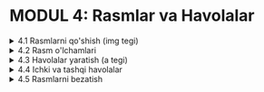 # MODUL 4: Rasmlar va Havolalar

<details>
    <summary>4.1 Rasmlarni qo'shish (img tegi)</summary>

## 4.1 Rasmlarni Qo'shish (img tegi)

### IMG tegi nima?

**`<img>` tegi** web-sahifaga rasmlarni qo'shish uchun ishlatiladi. Bu tag o'zidan-o'zi yopiladigan tag, ya'ni `</img>` yopish tegi kerak emas.

### Asosiy sintaksis

```html
<img src="rasm_manzili" alt="rasm_tavsifi">
```

### Majburiy atributlar

**1. src atributi** - rasm fayli manzili

```html
<img src="rasm.jpg" alt="Mening rasmim">
```

**2. alt atributi** - rasm tavsifi (agar rasm yuklanmasa, bu matn ko'rinadi)

```html
<img src="logo.png" alt="Kompaniya logosi">
```

### Rasm manzillari

#### Bir xil papkada
```html
<img src="rasm.jpg" alt="Rasm">
```

#### Images papkasida
```html
<img src="images/rasm.jpg" alt="Rasm">
```

#### Internet manzili
```html
<img src="https://example.com/rasm.jpg" alt="Internet rasmi">
```

### Rasm formatlari

**Eng keng tarqalgan formatlar:**
- **JPEG (.jpg)** - fotosuratlar uchun
- **PNG (.png)** - shaffof rasmlar uchun  
- **GIF (.gif)** - animatsiyalar uchun

### Amaliy misol

```html
<!DOCTYPE html>
<html lang="uz">
<head>
    <meta charset="UTF-8">
    <title>Rasmlar Sahifasi</title>
</head>
<body>
    <h1>Mening Rasmlarim</h1>
    
    <h2>Tabiat</h2>
    <img src="tabiat.jpg" alt="Go'zal tabiat manzarasi">
    
    <h2>Hayvonlar</h2>
    <img src="mushuk.jpg" alt="Sevimli mushuk">
    
    <h2>Shahar</h2>
    <img src="shahar.jpg" alt="Zamonaviy shahar">
</body>
</html>
```

</details>

<details>
    <summary>4.2 Rasm o'lchamlari</summary>

## 4.2 Rasm O'lchamlari

### Width va Height atributlari

Rasmning kengligini va balandligini belgilash uchun `width` va `height` ishlatamiz.

#### HTML bilan o'lcham belgilash

```html
<!-- Kenglik va balandlik -->
<img src="rasm.jpg" alt="Rasm" width="300" height="200">

<!-- Faqat kenglik (balandlik avtomatik) -->
<img src="rasm.jpg" alt="Rasm" width="400">
```

### CSS bilan o'lcham belgilash

CSS yordamida ham o'lcham berish mumkin:

```html
<style>
.kichik-rasm {
    width: 200px;
    height: 150px;
}

.katta-rasm {
    width: 500px;
    height: 400px;
}

.orta-rasm {
    width: 300px;
}
</style>

<img src="rasm1.jpg" alt="Kichik rasm" class="kichik-rasm">
<img src="rasm2.jpg" alt="Katta rasm" class="katta-rasm">
<img src="rasm3.jpg" alt="O'rta rasm" class="orta-rasm">
```

### Rasm nisbatini saqlash

Agar faqat kenglik yoki faqat balandlik bersangiz, rasm nisbati saqlanadi:

```html
<style>
.responsive-img {
    width: 400px;        /* Faqat kenglik */
    height: auto;        /* Balandlik avtomatik */
}
</style>

<img src="rasm.jpg" alt="Responsive rasm" class="responsive-img">
```

### Amaliy misol

```html
<!DOCTYPE html>
<html lang="uz">
<head>
    <meta charset="UTF-8">
    <title>Rasm O'lchamlari</title>
    <style>
        .kichik {
            width: 150px;
            height: 100px;
        }
        
        .orta {
            width: 300px;
            height: 200px;
        }
        
        .katta {
            width: 500px;
            height: 350px;
        }
    </style>
</head>
<body>
    <h1>Turli O'lchamdagi Rasmlar</h1>
    
    <h2>Kichik rasm</h2>
    <img src="tabiat.jpg" alt="Kichik" class="kichik">
    
    <h2>O'rta rasm</h2>
    <img src="tabiat.jpg" alt="O'rta" class="orta">
    
    <h2>Katta rasm</h2>
    <img src="tabiat.jpg" alt="Katta" class="katta">
</body>
</html>
```

</details>

<details>
    <summary>4.3 Havolalar yaratish (a tegi)</summary>

## 4.3 Havolalar Yaratish (a tegi)

### A tegi nima?

**`<a>` tegi (Anchor)** boshqa sahifalarga o'tish uchun havolalar yaratadi.

### Asosiy sintaksis

```html
<a href="manzil">Havola matni</a>
```

### Href atributi

`href` - bu qayerga o'tishni ko'rsatadi.

#### Boshqa sahifaga havola
```html
<a href="about.html">Biz haqimizda</a>
<a href="contact.html">Aloqa</a>
```

#### Boshqa veb-saytga havola
```html
<a href="https://www.google.com">Google</a>
<a href="https://www.youtube.com">YouTube</a>
```

#### Email manzili
```html
<a href="mailto:info@example.com">Email yuborish</a>
```

#### Telefon raqami
```html
<a href="tel:+998901234567">Qo'ng'iroq qiling</a>
```

### Target atributi

Havola qayerda ochilishini belgilaydi:

```html
<!-- Yangi oynada ochish -->
<a href="https://google.com" target="_blank">Google (yangi oyna)</a>

<!-- Shu oynada ochish -->
<a href="page.html">Sahifa</a>
```

### Havolalarni CSS bilan bezatish

```html
<style>
a {
    color: blue;
    text-decoration: none;    /* Chiziqni olib tashlash */
}

a:hover {
    color: red;               /* Hover ranggi */
    text-decoration: underline;
}
</style>

<a href="page.html">Bu havola</a>
```

### Amaliy misol
[CodePenda ko'rish](https://codepen.io/Ilmla/pen/GgoMPWL)

```html
<!DOCTYPE html>
<html lang="uz">
<head>
    <meta charset="UTF-8">
    <title>Havolalar</title>
    <style>
        body {
            font-family: Arial, sans-serif;
            padding: 20px;
        }
        
        a {
            color: #007bff;
            text-decoration: none;
            font-size: 18px;
            margin: 10px 0;
            display: block;
        }
        
        a:hover {
            color: #0056b3;
            text-decoration: underline;
        }
    </style>
</head>
<body>
    <h1>Mening Havolalarim</h1>
    
    <h2>Sahifalar</h2>
    <a href="index.html">Bosh sahifa</a>
    <a href="about.html">Biz haqimizda</a>
    <a href="contact.html">Aloqa</a>
    
    <h2>Tashqi saytlar</h2>
    <a href="https://www.google.com" target="_blank">Google</a>
    <a href="https://www.youtube.com" target="_blank">YouTube</a>
    
    <h2>Aloqa</h2>
    <a href="mailto:info@example.com">Email</a>
    <a href="tel:+998901234567">Telefon</a>
</body>
</html>
```

</details>

<details>
    <summary>4.4 Ichki va tashqi havolalar</summary>

## 4.4 Ichki va Tashqi Havolalar

### Ichki havolalar (Internal Links)

Shu veb-sayt ichidagi boshqa sahifalarga o'tadigan havolalar.

#### Boshqa sahifaga o'tish
```html
<a href="about.html">Biz haqimizda</a>
<a href="contact.html">Aloqa sahifasi</a>
<a href="services.html">Xizmatlar</a>
```

#### Sahifa ichidagi qismga o'tish

Sahifaning ma'lum qismiga o'tish uchun `id` ishlatamiz:

```html
<!-- Havolalar -->
<a href="#section1">1-bo'lim</a>
<a href="#section2">2-bo'lim</a>
<a href="#section3">3-bo'lim</a>

<!-- Sahifa qismlari -->
<h2 id="section1">1-bo'lim</h2>
<p>Bu birinchi bo'lim mazmuni...</p>

<h2 id="section2">2-bo'lim</h2>
<p>Bu ikkinchi bo'lim mazmuni...</p>

<h2 id="section3">3-bo'lim</h2>
<p>Bu uchinchi bo'lim mazmuni...</p>
```

#### Yuqoriga qaytish havolasi
```html
<body id="top">
    <h1>Mening Sahifam</h1>
    
    <!-- Ko'p mazmun ... -->
    
    <!-- Sahifa oxirida -->
    <a href="#top">⬆ Yuqoriga qaytish</a>
</body>
```

### Tashqi havolalar (External Links)

Boshqa veb-saytlarga o'tadigan havolalar.

```html
<!-- Yangi oynada ochish -->
<a href="https://www.google.com" target="_blank">Google</a>
<a href="https://www.youtube.com" target="_blank">YouTube</a>
<a href="https://www.wikipedia.org" target="_blank">Wikipedia</a>
```

### Email va telefon havolalari

#### Email
```html
<!-- Oddiy email -->
<a href="mailto:info@example.com">Email yuborish</a>

<!-- Mavzu bilan -->
<a href="mailto:support@example.com?subject=Yordam">Yordam so'rash</a>
```

#### Telefon
```html
<a href="tel:+998901234567">+998 90 123 45 67</a>
<a href="tel:998712345678">Qo'ng'iroq qiling</a>
```

### Amaliy misol
[CodePenda ko'rish](https://codepen.io/Ilmla/pen/bNEoORN)
<img width="1465" height="866" alt="image" src="https://github.com/user-attachments/assets/3141685c-37ee-4cc2-954e-f7dc724b5e67" />


```html
<!DOCTYPE html>
<html lang="uz">
<head>
    <meta charset="UTF-8">
    <title>Ichki va Tashqi Havolalar</title>
    <style>
        body {
            font-family: Arial, sans-serif;
            padding: 20px;
            line-height: 1.6;
        }
        
        .nav-menu {
            background-color: #f8f9fa;
            padding: 15px;
            margin-bottom: 20px;
        }
        
        .nav-menu a {
            margin-right: 15px;
            color: #007bff;
            text-decoration: none;
        }
        
        .nav-menu a:hover {
            color: #0056b3;
            text-decoration: underline;
        }
        
        section {
            margin: 40px 0;
            padding: 20px;
            background-color: #f9f9f9;
        }
        
        .back-top {
            text-align: center;
            margin-top: 30px;
        }
        
        .back-top a {
            background-color: #007bff;
            color: white;
            padding: 10px 20px;
            text-decoration: none;
            border-radius: 5px;
        }
    </style>
</head>
<body id="top">
    <h1>Mening Sahifam</h1>
    
    <!-- Navigatsiya -->
    <div class="nav-menu">
        <a href="#intro">Kirish</a>
        <a href="#content">Mazmun</a>
        <a href="#contact">Aloqa</a>
    </div>
    
    <!-- Bo'limlar -->
    <section id="intro">
        <h2>Kirish</h2>
        <p>Bu kirish bo'limi. Bu yerda sahifa haqida qisqa ma'lumot.</p>
    </section>
    
    <section id="content">
        <h2>Asosiy Mazmun</h2>
        <p>Bu asosiy mazmun bo'limi. Bu yerda muhim ma'lumotlar.</p>
        
        <h3>Foydali havolalar:</h3>
        <a href="https://www.google.com" target="_blank">Google</a><br>
        <a href="https://www.youtube.com" target="_blank">YouTube</a>
    </section>
    
    <section id="contact">
        <h2>Aloqa</h2>
        <p>Biz bilan bog'laning:</p>
        <a href="mailto:info@example.com">Email: info@example.com</a><br>
        <a href="tel:+998901234567">Telefon: +998 90 123 45 67</a>
    </section>
    
    <!-- Yuqoriga qaytish -->
    <div class="back-top">
        <a href="#top">⬆ Yuqoriga qaytish</a>
    </div>
</body>
</html>
```

</details>

<details>
    <summary>4.5 Rasmlarni bezatish</summary>

## 4.5 Rasmlarni Bezatish

### Chegara qo'shish (Border)

Rasmga chegara qo'shish:

```html
<style>
.border-img {
    border: 3px solid blue;
}

.thick-border {
    border: 5px solid red;
}

.dashed-border {
    border: 3px dashed green;
}
</style>

<img src="rasm.jpg" alt="Chegara bilan" class="border-img">
<img src="rasm.jpg" alt="Qalin chegara" class="thick-border">
<img src="rasm.jpg" alt="Chiziqli chegara" class="dashed-border">
```

### Burchaklarni yumaloq qilish (Border-radius)

```html
<style>
.round-corners {
    border-radius: 15px;    /* Yumaloq burchaklar */
}

.circle-img {
    border-radius: 50%;     /* To'liq dumaloq */
    width: 200px;
    height: 200px;
}
</style>

<img src="rasm.jpg" alt="Yumaloq burchak" class="round-corners">
<img src="rasm.jpg" alt="Dumaloq rasm" class="circle-img">
```

### Soya qo'shish (Box-shadow)

```html
<style>
.shadow-img {
    box-shadow: 5px 5px 10px gray;
}

.big-shadow {
    box-shadow: 10px 10px 20px black;
}
</style>

<img src="rasm.jpg" alt="Soyali rasm" class="shadow-img">
<img src="rasm.jpg" alt="Katta soya" class="big-shadow">
```

### Amaliy misollar

#### Profil rasmi
```html
<style>
.profile-img {
    width: 150px;
    height: 150px;
    border-radius: 50%;
    border: 4px solid white;
    box-shadow: 0 4px 8px gray;
}
</style>

<img src="profile.jpg" alt="Profil rasmi" class="profile-img">
```

#### Rasm kartochkasi
```html
<style>
.card {
    width: 300px;
    background-color: white;
    border-radius: 10px;
    box-shadow: 0 4px 8px lightgray;
    padding: 20px;
    text-align: center;
}

.card img {
    width: 100%;
    border-radius: 10px;
}

.card h3 {
    color: #333;
    margin: 15px 0 10px 0;
}

.card p {
    color: #666;
    font-size: 14px;
}
</style>

<div class="card">
    <img src="nature.jpg" alt="Tabiat">
    <h3>Go'zal Tabiat</h3>
    <p>Bu go'zal tabiat manzarasi.</p>
</div>
```

### To'liq misol
[CodePenda ko'rish](https://codepen.io/Ilmla/pen/wBMrRrB)
<img width="1185" height="813" alt="image" src="https://github.com/user-attachments/assets/5e5dbc74-f3aa-4a5c-997d-688deeb29979" />


```html
<!DOCTYPE html>
<html lang="uz">
<head>
    <meta charset="UTF-8">
    <title>Rasmlarni Bezatish</title>
    <style>
        body {
            font-family: Arial, sans-serif;
            padding: 20px;
            background-color: #f5f5f5;
        }
        
        h1 {
            text-align: center;
            color: #333;
        }
        
        .gallery {
            display: block;
            max-width: 800px;
            margin: 0 auto;
        }
        
        .image-box {
            background-color: white;
            padding: 20px;
            margin: 20px 0;
            text-align: center;
        }
        
        .simple-border {
            width: 300px;
            border: 3px solid #007bff;
        }
        
        .round-border {
            width: 300px;
            border: 3px solid #28a745;
            border-radius: 20px;
        }
        
        .circle {
            width: 200px;
            height: 200px;
            border-radius: 50%;
            border: 5px solid #dc3545;
        }
        
        .shadow {
            width: 300px;
            box-shadow: 5px 5px 15px gray;
        }
        
        .combo {
            width: 300px;
            border: 4px solid #ffc107;
            border-radius: 15px;
            box-shadow: 5px 5px 20px #999;
        }
    </style>
</head>
<body>
    <h1>Rasmlarni Bezatish Namunalari</h1>
    
    <div class="gallery">
        <div class="image-box">
            <h2>Oddiy chegara</h2>
            <img src="tabiat.jpg" alt="Oddiy" class="simple-border">
        </div>
        
        <div class="image-box">
            <h2>Yumaloq burchaklar</h2>
            <img src="tabiat.jpg" alt="Yumaloq" class="round-border">
        </div>
        
        <div class="image-box">
            <h2>Dumaloq rasm</h2>
            <img src="tabiat.jpg" alt="Dumaloq" class="circle">
        </div>
        
        <div class="image-box">
            <h2>Soyali rasm</h2>
            <img src="tabiat.jpg" alt="Soya" class="shadow">
        </div>
        
        <div class="image-box">
            <h2>Barcha effektlar</h2>
            <img src="tabiat.jpg" alt="Hammasi" class="combo">
        </div>
    </div>
</body>
</html>
```

</details>
